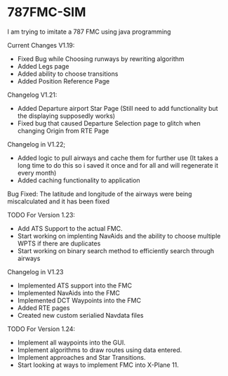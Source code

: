 # 787FMC-SIM
I am trying to imitate a 787 FMC using java programming

Current Changes V1.19:


- Fixed Bug while Choosing runways by rewriting algorithm
- Added Legs page
- Added ability to choose transitions
- Added Position Reference Page

Changelog  V1.21:

- Added Departure airport Star Page (Still need to add functionality but the displaying supposedly works)
- Fixed bug that caused Departure Selection page to glitch when changing Origin from RTE Page


Changelog in V1.22;

- Added logic to pull airways and cache them for further use (It takes a long time to do this so i saved it once and for all and will regenerate it every month)
- Added caching functionality to application

Bug Fixed: The latitude and longitude of the airways were being miscalculated and it has been fixed

TODO For Version 1.23:

- Add ATS Support to the actual FMC.
- Start working on implenting NavAids and the ability to choose multiple WPTS if there are duplicates
- Start working on binary search method to efficiently search through airways 


Changelog in V1.23

- Implemented ATS support into the FMC 
- Implemented NavAids into the FMC
- Implemented DCT Waypoints into the FMC
- Added RTE pages
- Created new custom serialied Navdata files

TODO For Version 1.24:

- Implement all waypoints into the GUI.
- Implement algorithms to draw routes using data entered.
- Implement approaches and Star Transitions.
- Start looking at ways to implement FMC into X-Plane 11.
